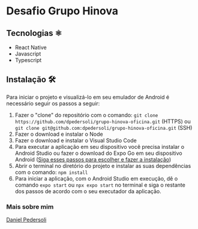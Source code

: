 # Desafio Grupo Hinova

## Tecnologias ⚛️

- React Native
- Javascript
- Typescript

## Instalação 🛠️

Para iniciar o projeto e visualizá-lo em seu emulador de Android é necessário seguir os passos a seguir:

1. Fazer o "clone" do repositório com o comando: `git clone https://github.com/dpedersoli/grupo-hinova-oficina.git` (HTTPS) ou `git clone git@github.com:dpedersoli/grupo-hinova-oficina.git` (SSH)
2. Fazer o download e instalar o Node
3. Fazer o download e instalar o Visual Studio Code
4. Para executar a aplicação em seu dispositivo você precisa instalar o Android Studio ou fazer o download do Expo Go em seu dispositivo Android ([Siga esses passos para escolher e fazer a instalação](https://react-native.rocketseat.dev/expo-managed/windows/))
5. Abrir o terminal no diretório do projeto e instalar as suas dependências com o comando: `npm install`
6. Para iniciar a aplicação, com o Android Studio em execução, dê o comando `expo start` ou `npx expo start` no terminal e siga o restante dos passos de acordo com o seu executador da aplicação.

### Mais sobre mim

[Daniel Pedersoli](https://github.com/dpedersoli)
<br/>
